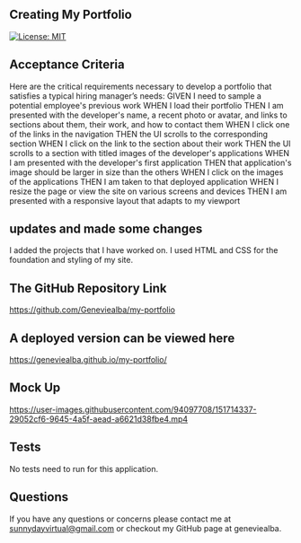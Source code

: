 ## Creating My Portfolio
[![License: MIT](https://img.shields.io/badge/License-MIT-pink.svg)](https://opensource.org/licenses/MIT)

## Acceptance Criteria

Here are the critical requirements necessary to develop a portfolio that satisfies a typical hiring manager’s needs:
GIVEN I need to sample a potential employee's previous work
WHEN I load their portfolio
THEN I am presented with the developer's name, a recent photo or avatar, and links to sections about them, their work, and how to contact them
WHEN I click one of the links in the navigation
THEN the UI scrolls to the corresponding section
WHEN I click on the link to the section about their work
THEN the UI scrolls to a section with titled images of the developer's applications
WHEN I am presented with the developer's first application
THEN that application's image should be larger in size than the others
WHEN I click on the images of the applications
THEN I am taken to that deployed application
WHEN I resize the page or view the site on various screens and devices
THEN I am presented with a responsive layout that adapts to my viewport
## updates and made some changes 
I added the projects that I have worked on. I used HTML and CSS for the foundation and styling of my site. 

## The GitHub Repository Link

https://github.com/Geneviealba/my-portfolio

## A deployed version can be viewed here
https://geneviealba.github.io/my-portfolio/
## Mock Up 
https://user-images.githubusercontent.com/94097708/151714337-29052cf6-9645-4a5f-aead-a6621d38fbe4.mp4

## Tests
No tests need to run for this application.

## Questions
If you have any questions or concerns please contact me at sunnydayvirtual@gmail.com or checkout my GitHub page at geneviealba.
